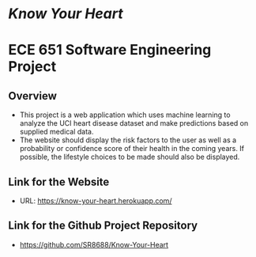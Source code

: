 # *Know Your Heart*
# ECE 651 Software Engineering Project

<a id="org6690aa0"></a>

## Overview

-   This project is a web application which uses machine learning to analyze the UCI heart disease dataset and make predictions based on supplied medical data.
-   The website should display the risk factors to the user as well as a probability or confidence score of their health in the coming years. If possible, the lifestyle choices to be made should also be displayed.

## Link for the Website
* URL: https://know-your-heart.herokuapp.com/ 

## Link for the Github Project Repository
* https://github.com/SR8688/Know-Your-Heart
